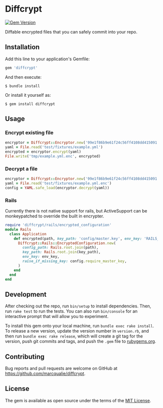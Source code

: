 # Diffcrypt

[![Gem Version](https://badge.fury.io/rb/diffcrypt.svg)](https://rubygems.org/gems/diffcrypt)

Diffable encrypted files that you can safely commit into your repo.



## Installation

Add this line to your application's Gemfile:

```ruby
gem 'diffcrypt'
```

And then execute:

    $ bundle install

Or install it yourself as:

    $ gem install diffcrypt



## Usage


### Encrypt existing file

```ruby
encryptor = Diffcrypt::Encryptor.new('99e1f86b9e61f24c56ff4108dd415091')
yaml = File.read('test/fixtures/example.yml')
encrypted = encryptor.encrypt(yaml)
File.write('tmp/example.yml.enc', encrypted)
```

### Decrypt a file

```ruby
encryptor = Diffcrypt::Encryptor.new('99e1f86b9e61f24c56ff4108dd415091')
yaml = File.read('test/fixtures/example.yml.enc')
config = YAML.safe_load(encryptor.decrypt(yaml))
```

### Rails

Currently there is not native support for rails, but ActiveSupport can be monkeypatched to override
the built in encrypter.

```ruby
require 'diffcrypt/rails/encrypted_configuration'
module Rails
  class Application
    def encrypted(path, key_path: 'config/master.key', env_key: 'RAILS_MASTER_KEY')
      Diffcrypt::Rails::EncryptedConfiguration.new(
        config_path: Rails.root.join(path),
        key_path: Rails.root.join(key_path),
        env_key: env_key,
        raise_if_missing_key: config.require_master_key,
      )
    end
  end
end
```



## Development

After checking out the repo, run `bin/setup` to install dependencies. Then, run `rake test` to run the tests. You can also run `bin/console` for an interactive prompt that will allow you to experiment.

To install this gem onto your local machine, run `bundle exec rake install`. To release a new version, update the version number in `version.rb`, and then run `bundle exec rake release`, which will create a git tag for the version, push git commits and tags, and push the `.gem` file to [rubygems.org](https://rubygems.org).



## Contributing

Bug reports and pull requests are welcome on GitHub at https://github.com/marcqualie/diffcrypt.



## License

The gem is available as open source under the terms of the [MIT License](https://opensource.org/licenses/MIT).
